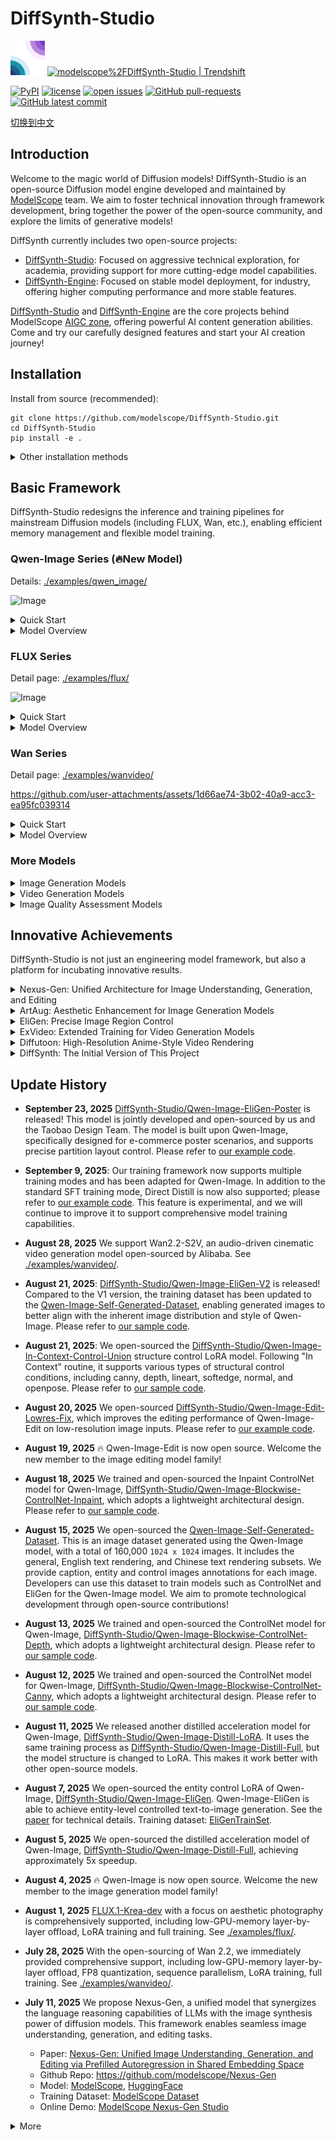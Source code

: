 # DiffSynth-Studio

<a href="https://github.com/modelscope/DiffSynth-Studio"><img src=".github/workflows/logo.gif" title="Logo" style="max-width:100%;" width="55" /></a> <a href="https://trendshift.io/repositories/10946" target="_blank"><img src="https://trendshift.io/api/badge/repositories/10946" alt="modelscope%2FDiffSynth-Studio | Trendshift" style="width: 250px; height: 55px;" width="250" height="55"/></a></p>

[![PyPI](https://img.shields.io/pypi/v/DiffSynth)](https://pypi.org/project/DiffSynth/)
[![license](https://img.shields.io/github/license/modelscope/DiffSynth-Studio.svg)](https://github.com/modelscope/DiffSynth-Studio/blob/master/LICENSE)
[![open issues](https://isitmaintained.com/badge/open/modelscope/DiffSynth-Studio.svg)](https://github.com/modelscope/DiffSynth-Studio/issues)
[![GitHub pull-requests](https://img.shields.io/github/issues-pr/modelscope/DiffSynth-Studio.svg)](https://GitHub.com/modelscope/DiffSynth-Studio/pull/)
[![GitHub latest commit](https://badgen.net/github/last-commit/modelscope/DiffSynth-Studio)](https://GitHub.com/modelscope/DiffSynth-Studio/commit/) 

[切换到中文](./README_zh.md)

## Introduction

Welcome to the magic world of Diffusion models! DiffSynth-Studio is an open-source Diffusion model engine developed and maintained by [ModelScope](https://www.modelscope.cn/) team. We aim to foster technical innovation through framework development, bring together the power of the open-source community, and explore the limits of generative models!

DiffSynth currently includes two open-source projects:
* [DiffSynth-Studio](https://github.com/modelscope/DiffSynth-Studio): Focused on aggressive technical exploration, for academia, providing support for more cutting-edge model capabilities.
* [DiffSynth-Engine](https://github.com/modelscope/DiffSynth-Engine): Focused on stable model deployment, for industry, offering higher computing performance and more stable features.

[DiffSynth-Studio](https://github.com/modelscope/DiffSynth-Studio) and [DiffSynth-Engine](https://github.com/modelscope/DiffSynth-Engine) are the core projects behind ModelScope [AIGC zone](https://modelscope.cn/aigc/home), offering powerful AI content generation abilities. Come and try our carefully designed features and start your AI creation journey!

## Installation

Install from source (recommended):

```
git clone https://github.com/modelscope/DiffSynth-Studio.git  
cd DiffSynth-Studio
pip install -e .
```

<details>
<summary>Other installation methods</summary>

Install from PyPI (version updates may be delayed; for latest features, install from source)

```
pip install diffsynth
```

If you meet problems during installation, they might be caused by upstream dependencies. Please check the docs of these packages:

* [torch](https://pytorch.org/get-started/locally/)
* [sentencepiece](https://github.com/google/sentencepiece)
* [cmake](https://cmake.org)
* [cupy](https://docs.cupy.dev/en/stable/install.html)

</details>

## Basic Framework

DiffSynth-Studio redesigns the inference and training pipelines for mainstream Diffusion models (including FLUX, Wan, etc.), enabling efficient memory management and flexible model training.

### Qwen-Image Series (🔥New Model)

Details: [./examples/qwen_image/](./examples/qwen_image/)

![Image](https://github.com/user-attachments/assets/738078d8-8749-4a53-a046-571861541924)

<details>

<summary>Quick Start</summary>

```python
from diffsynth.pipelines.qwen_image import QwenImagePipeline, ModelConfig
from PIL import Image
import torch

pipe = QwenImagePipeline.from_pretrained(
    torch_dtype=torch.bfloat16,
    device="cuda",
    model_configs=[
        ModelConfig(model_id="Qwen/Qwen-Image", origin_file_pattern="transformer/diffusion_pytorch_model*.safetensors"),
        ModelConfig(model_id="Qwen/Qwen-Image", origin_file_pattern="text_encoder/model*.safetensors"),
        ModelConfig(model_id="Qwen/Qwen-Image", origin_file_pattern="vae/diffusion_pytorch_model.safetensors"),
    ],
    tokenizer_config=ModelConfig(model_id="Qwen/Qwen-Image", origin_file_pattern="tokenizer/"),
)
prompt = "A detailed portrait of a girl underwater, wearing a blue flowing dress, hair gently floating, clear light and shadow, surrounded by bubbles, calm expression, fine details, dreamy and beautiful."
image = pipe(
    prompt, seed=0, num_inference_steps=40,
    # edit_image=Image.open("xxx.jpg").resize((1328, 1328)) # For Qwen-Image-Edit
)
image.save("image.jpg")
```

</details>

<details>

<summary>Model Overview</summary>

|Model ID|Inference|Low VRAM Inference|Full Training|Validation after Full Training|LoRA Training|Validation after LoRA Training|
|-|-|-|-|-|-|-|
|[Qwen/Qwen-Image](https://www.modelscope.cn/models/Qwen/Qwen-Image)|[code](./examples/qwen_image/model_inference/Qwen-Image.py)|[code](./examples/qwen_image/model_inference_low_vram/Qwen-Image.py)|[code](./examples/qwen_image/model_training/full/Qwen-Image.sh)|[code](./examples/qwen_image/model_training/validate_full/Qwen-Image.py)|[code](./examples/qwen_image/model_training/lora/Qwen-Image.sh)|[code](./examples/qwen_image/model_training/validate_lora/Qwen-Image.py)|
|[Qwen/Qwen-Image-Edit](https://www.modelscope.cn/models/Qwen/Qwen-Image-Edit)|[code](./examples/qwen_image/model_inference/Qwen-Image-Edit.py)|[code](./examples/qwen_image/model_inference_low_vram/Qwen-Image-Edit.py)|[code](./examples/qwen_image/model_training/full/Qwen-Image-Edit.sh)|[code](./examples/qwen_image/model_training/validate_full/Qwen-Image-Edit.py)|[code](./examples/qwen_image/model_training/lora/Qwen-Image-Edit.sh)|[code](./examples/qwen_image/model_training/validate_lora/Qwen-Image-Edit.py)|
|[Qwen/Qwen-Image-Edit-2509](https://www.modelscope.cn/models/Qwen/Qwen-Image-Edit-2509)|[code](./examples/qwen_image/model_inference/Qwen-Image-Edit-2509.py)|[code](./examples/qwen_image/model_inference_low_vram/Qwen-Image-Edit-2509.py)|[code](./examples/qwen_image/model_training/full/Qwen-Image-Edit-2509.sh)|[code](./examples/qwen_image/model_training/validate_full/Qwen-Image-Edit-2509.py)|[code](./examples/qwen_image/model_training/lora/Qwen-Image-Edit-2509.sh)|[code](./examples/qwen_image/model_training/validate_lora/Qwen-Image-Edit-2509.py)|
|[DiffSynth-Studio/Qwen-Image-EliGen-V2](https://www.modelscope.cn/models/DiffSynth-Studio/Qwen-Image-EliGen-V2)|[code](./examples/qwen_image/model_inference/Qwen-Image-EliGen-V2.py)|[code](./examples/qwen_image/model_inference_low_vram/Qwen-Image-EliGen-V2.py)|-|-|[code](./examples/qwen_image/model_training/lora/Qwen-Image-EliGen.sh)|[code](./examples/qwen_image/model_training/validate_lora/Qwen-Image-EliGen.py)|
|[DiffSynth-Studio/Qwen-Image-EliGen-Poster](https://www.modelscope.cn/models/DiffSynth-Studio/Qwen-Image-EliGen-Poster)|[code](./examples/qwen_image/model_inference/Qwen-Image-EliGen-Poster.py)|[code](./examples/qwen_image/model_inference_low_vram/Qwen-Image-EliGen-Poster.py)|-|-|[code](./examples/qwen_image/model_training/lora/Qwen-Image-EliGen-Poster.sh)|[code](./examples/qwen_image/model_training/validate_lora/Qwen-Image-EliGen-Poster.py)|
|[DiffSynth-Studio/Qwen-Image-Distill-Full](https://www.modelscope.cn/models/DiffSynth-Studio/Qwen-Image-Distill-Full)|[code](./examples/qwen_image/model_inference/Qwen-Image-Distill-Full.py)|[code](./examples/qwen_image/model_inference_low_vram/Qwen-Image-Distill-Full.py)|[code](./examples/qwen_image/model_training/full/Qwen-Image-Distill-Full.sh)|[code](./examples/qwen_image/model_training/validate_full/Qwen-Image-Distill-Full.py)|[code](./examples/qwen_image/model_training/lora/Qwen-Image-Distill-Full.sh)|[code](./examples/qwen_image/model_training/validate_lora/Qwen-Image-Distill-Full.py)|
|[DiffSynth-Studio/Qwen-Image-Distill-LoRA](https://www.modelscope.cn/models/DiffSynth-Studio/Qwen-Image-Distill-LoRA)|[code](./examples/qwen_image/model_inference/Qwen-Image-Distill-LoRA.py)|[code](./examples/qwen_image/model_inference_low_vram/Qwen-Image-Distill-LoRA.py)|-|-|[code](./examples/qwen_image/model_training/lora/Qwen-Image-Distill-LoRA.sh)|[code](./examples/qwen_image/model_training/validate_lora/Qwen-Image-Distill-LoRA.py)|
|[DiffSynth-Studio/Qwen-Image-EliGen](https://www.modelscope.cn/models/DiffSynth-Studio/Qwen-Image-EliGen)|[code](./examples/qwen_image/model_inference/Qwen-Image-EliGen.py)|[code](./examples/qwen_image/model_inference_low_vram/Qwen-Image-EliGen.py)|-|-|[code](./examples/qwen_image/model_training/lora/Qwen-Image-EliGen.sh)|[code](./examples/qwen_image/model_training/validate_lora/Qwen-Image-EliGen.py)|
|[DiffSynth-Studio/Qwen-Image-Blockwise-ControlNet-Canny](https://modelscope.cn/models/DiffSynth-Studio/Qwen-Image-Blockwise-ControlNet-Canny)|[code](./examples/qwen_image/model_inference/Qwen-Image-Blockwise-ControlNet-Canny.py)|[code](./examples/qwen_image/model_inference_low_vram/Qwen-Image-Blockwise-ControlNet-Canny.py)|[code](./examples/qwen_image/model_training/full/Qwen-Image-Blockwise-ControlNet-Canny.sh)|[code](./examples/qwen_image/model_training/validate_full/Qwen-Image-Blockwise-ControlNet-Canny.py)|[code](./examples/qwen_image/model_training/lora/Qwen-Image-Blockwise-ControlNet-Canny.sh)|[code](./examples/qwen_image/model_training/validate_lora/Qwen-Image-Blockwise-ControlNet-Canny.py)|
|[DiffSynth-Studio/Qwen-Image-Blockwise-ControlNet-Depth](https://modelscope.cn/models/DiffSynth-Studio/Qwen-Image-Blockwise-ControlNet-Depth)|[code](./examples/qwen_image/model_inference/Qwen-Image-Blockwise-ControlNet-Depth.py)|[code](./examples/qwen_image/model_inference_low_vram/Qwen-Image-Blockwise-ControlNet-Depth.py)|[code](./examples/qwen_image/model_training/full/Qwen-Image-Blockwise-ControlNet-Depth.sh)|[code](./examples/qwen_image/model_training/validate_full/Qwen-Image-Blockwise-ControlNet-Depth.py)|[code](./examples/qwen_image/model_training/lora/Qwen-Image-Blockwise-ControlNet-Depth.sh)|[code](./examples/qwen_image/model_training/validate_lora/Qwen-Image-Blockwise-ControlNet-Depth.py)|
|[DiffSynth-Studio/Qwen-Image-Blockwise-ControlNet-Inpaint](https://modelscope.cn/models/DiffSynth-Studio/Qwen-Image-Blockwise-ControlNet-Inpaint)|[code](./examples/qwen_image/model_inference/Qwen-Image-Blockwise-ControlNet-Inpaint.py)|[code](./examples/qwen_image/model_inference_low_vram/Qwen-Image-Blockwise-ControlNet-Inpaint.py)|[code](./examples/qwen_image/model_training/full/Qwen-Image-Blockwise-ControlNet-Inpaint.sh)|[code](./examples/qwen_image/model_training/validate_full/Qwen-Image-Blockwise-ControlNet-Inpaint.py)|[code](./examples/qwen_image/model_training/lora/Qwen-Image-Blockwise-ControlNet-Inpaint.sh)|[code](./examples/qwen_image/model_training/validate_lora/Qwen-Image-Blockwise-ControlNet-Inpaint.py)|
|[DiffSynth-Studio/Qwen-Image-In-Context-Control-Union](https://www.modelscope.cn/models/DiffSynth-Studio/Qwen-Image-In-Context-Control-Union)|[code](./examples/qwen_image/model_inference/Qwen-Image-In-Context-Control-Union.py)|[code](./examples/qwen_image/model_inference_low_vram/Qwen-Image-In-Context-Control-Union.py)|-|-|[code](./examples/qwen_image/model_training/lora/Qwen-Image-In-Context-Control-Union.sh)|[code](./examples/qwen_image/model_training/validate_lora/Qwen-Image-In-Context-Control-Union.py)|
|[DiffSynth-Studio/Qwen-Image-Edit-Lowres-Fix](https://www.modelscope.cn/models/DiffSynth-Studio/Qwen-Image-Edit-Lowres-Fix)|[code](./examples/qwen_image/model_inference/Qwen-Image-Edit-Lowres-Fix.py)|[code](./examples/qwen_image/model_inference_low_vram/Qwen-Image-Edit-Lowres-Fix.py)|-|-|-|-|

</details>

### FLUX Series

Detail page: [./examples/flux/](./examples/flux/)

![Image](https://github.com/user-attachments/assets/c01258e2-f251-441a-aa1e-ebb22f02594d)

<details>

<summary>Quick Start</summary>

```python
import torch
from diffsynth.pipelines.flux_image_new import FluxImagePipeline, ModelConfig

pipe = FluxImagePipeline.from_pretrained(
    torch_dtype=torch.bfloat16,
    device="cuda",
    model_configs=[
        ModelConfig(model_id="black-forest-labs/FLUX.1-dev", origin_file_pattern="flux1-dev.safetensors"),
        ModelConfig(model_id="black-forest-labs/FLUX.1-dev", origin_file_pattern="text_encoder/model.safetensors"),
        ModelConfig(model_id="black-forest-labs/FLUX.1-dev", origin_file_pattern="text_encoder_2/"),
        ModelConfig(model_id="black-forest-labs/FLUX.1-dev", origin_file_pattern="ae.safetensors"),
    ],
)

image = pipe(prompt="a cat", seed=0)
image.save("image.jpg")
```

</details>

<details>

<summary>Model Overview</summary>

| Model ID | Extra Parameters | Inference | Low VRAM Inference | Full Training | Validate After Full Training | LoRA Training | Validate After LoRA Training |
|-|-|-|-|-|-|-|-|
|[FLUX.1-dev](https://www.modelscope.cn/models/black-forest-labs/FLUX.1-dev)||[code](./examples/flux/model_inference/FLUX.1-dev.py)|[code](./examples/flux/model_inference_low_vram/FLUX.1-dev.py)|[code](./examples/flux/model_training/full/FLUX.1-dev.sh)|[code](./examples/flux/model_training/validate_full/FLUX.1-dev.py)|[code](./examples/flux/model_training/lora/FLUX.1-dev.sh)|[code](./examples/flux/model_training/validate_lora/FLUX.1-dev.py)|
|[FLUX.1-Krea-dev](https://www.modelscope.cn/models/black-forest-labs/FLUX.1-Krea-dev)||[code](./examples/flux/model_inference/FLUX.1-Krea-dev.py)|[code](./examples/flux/model_inference_low_vram/FLUX.1-Krea-dev.py)|[code](./examples/flux/model_training/full/FLUX.1-Krea-dev.sh)|[code](./examples/flux/model_training/validate_full/FLUX.1-Krea-dev.py)|[code](./examples/flux/model_training/lora/FLUX.1-Krea-dev.sh)|[code](./examples/flux/model_training/validate_lora/FLUX.1-Krea-dev.py)|
|[FLUX.1-Kontext-dev](https://www.modelscope.cn/models/black-forest-labs/FLUX.1-Kontext-dev)|`kontext_images`|[code](./examples/flux/model_inference/FLUX.1-Kontext-dev.py)|[code](./examples/flux/model_inference_low_vram/FLUX.1-Kontext-dev.py)|[code](./examples/flux/model_training/full/FLUX.1-Kontext-dev.sh)|[code](./examples/flux/model_training/validate_full/FLUX.1-Kontext-dev.py)|[code](./examples/flux/model_training/lora/FLUX.1-Kontext-dev.sh)|[code](./examples/flux/model_training/validate_lora/FLUX.1-Kontext-dev.py)|
|[FLUX.1-dev-Controlnet-Inpainting-Beta](https://www.modelscope.cn/models/alimama-creative/FLUX.1-dev-Controlnet-Inpainting-Beta)|`controlnet_inputs`|[code](./examples/flux/model_inference/FLUX.1-dev-Controlnet-Inpainting-Beta.py)|[code](./examples/flux/model_inference_low_vram/FLUX.1-dev-Controlnet-Inpainting-Beta.py)|[code](./examples/flux/model_training/full/FLUX.1-dev-Controlnet-Inpainting-Beta.sh)|[code](./examples/flux/model_training/validate_full/FLUX.1-dev-Controlnet-Inpainting-Beta.py)|[code](./examples/flux/model_training/lora/FLUX.1-dev-Controlnet-Inpainting-Beta.sh)|[code](./examples/flux/model_training/validate_lora/FLUX.1-dev-Controlnet-Inpainting-Beta.py)|
|[FLUX.1-dev-Controlnet-Union-alpha](https://www.modelscope.cn/models/InstantX/FLUX.1-dev-Controlnet-Union-alpha)|`controlnet_inputs`|[code](./examples/flux/model_inference/FLUX.1-dev-Controlnet-Union-alpha.py)|[code](./examples/flux/model_inference_low_vram/FLUX.1-dev-Controlnet-Union-alpha.py)|[code](./examples/flux/model_training/full/FLUX.1-dev-Controlnet-Union-alpha.sh)|[code](./examples/flux/model_training/validate_full/FLUX.1-dev-Controlnet-Union-alpha.py)|[code](./examples/flux/model_training/lora/FLUX.1-dev-Controlnet-Union-alpha.sh)|[code](./examples/flux/model_training/validate_lora/FLUX.1-dev-Controlnet-Union-alpha.py)|
|[FLUX.1-dev-Controlnet-Upscaler](https://www.modelscope.cn/models/jasperai/Flux.1-dev-Controlnet-Upscaler)|`controlnet_inputs`|[code](./examples/flux/model_inference/FLUX.1-dev-Controlnet-Upscaler.py)|[code](./examples/flux/model_inference_low_vram/FLUX.1-dev-Controlnet-Upscaler.py)|[code](./examples/flux/model_training/full/FLUX.1-dev-Controlnet-Upscaler.sh)|[code](./examples/flux/model_training/validate_full/FLUX.1-dev-Controlnet-Upscaler.py)|[code](./examples/flux/model_training/lora/FLUX.1-dev-Controlnet-Upscaler.sh)|[code](./examples/flux/model_training/validate_lora/FLUX.1-dev-Controlnet-Upscaler.py)|
|[FLUX.1-dev-IP-Adapter](https://www.modelscope.cn/models/InstantX/FLUX.1-dev-IP-Adapter)|`ipadapter_images`, `ipadapter_scale`|[code](./examples/flux/model_inference/FLUX.1-dev-IP-Adapter.py)|[code](./examples/flux/model_inference_low_vram/FLUX.1-dev-IP-Adapter.py)|[code](./examples/flux/model_training/full/FLUX.1-dev-IP-Adapter.sh)|[code](./examples/flux/model_training/validate_full/FLUX.1-dev-IP-Adapter.py)|[code](./examples/flux/model_training/lora/FLUX.1-dev-IP-Adapter.sh)|[code](./examples/flux/model_training/validate_lora/FLUX.1-dev-IP-Adapter.py)|
|[FLUX.1-dev-InfiniteYou](https://www.modelscope.cn/models/ByteDance/InfiniteYou)|`infinityou_id_image`, `infinityou_guidance`, `controlnet_inputs`|[code](./examples/flux/model_inference/FLUX.1-dev-InfiniteYou.py)|[code](./examples/flux/model_inference_low_vram/FLUX.1-dev-InfiniteYou.py)|[code](./examples/flux/model_training/full/FLUX.1-dev-InfiniteYou.sh)|[code](./examples/flux/model_training/validate_full/FLUX.1-dev-InfiniteYou.py)|[code](./examples/flux/model_training/lora/FLUX.1-dev-InfiniteYou.sh)|[code](./examples/flux/model_training/validate_lora/FLUX.1-dev-InfiniteYou.py)|
|[FLUX.1-dev-EliGen](https://www.modelscope.cn/models/DiffSynth-Studio/Eligen)|`eligen_entity_prompts`, `eligen_entity_masks`, `eligen_enable_on_negative`, `eligen_enable_inpaint`|[code](./examples/flux/model_inference/FLUX.1-dev-EliGen.py)|[code](./examples/flux/model_inference_low_vram/FLUX.1-dev-EliGen.py)|-|-|[code](./examples/flux/model_training/lora/FLUX.1-dev-EliGen.sh)|[code](./examples/flux/model_training/validate_lora/FLUX.1-dev-EliGen.py)|
|[FLUX.1-dev-LoRA-Encoder](https://www.modelscope.cn/models/DiffSynth-Studio/LoRA-Encoder-FLUX.1-Dev)|`lora_encoder_inputs`, `lora_encoder_scale`|[code](./examples/flux/model_inference/FLUX.1-dev-LoRA-Encoder.py)|[code](./examples/flux/model_inference_low_vram/FLUX.1-dev-LoRA-Encoder.py)|[code](./examples/flux/model_training/full/FLUX.1-dev-LoRA-Encoder.sh)|[code](./examples/flux/model_training/validate_full/FLUX.1-dev-LoRA-Encoder.py)|-|-|
|[FLUX.1-dev-LoRA-Fusion-Preview](https://modelscope.cn/models/DiffSynth-Studio/LoRAFusion-preview-FLUX.1-dev)||[code](./examples/flux/model_inference/FLUX.1-dev-LoRA-Fusion.py)|-|-|-|-|-|
|[Step1X-Edit](https://www.modelscope.cn/models/stepfun-ai/Step1X-Edit)|`step1x_reference_image`|[code](./examples/flux/model_inference/Step1X-Edit.py)|[code](./examples/flux/model_inference_low_vram/Step1X-Edit.py)|[code](./examples/flux/model_training/full/Step1X-Edit.sh)|[code](./examples/flux/model_training/validate_full/Step1X-Edit.py)|[code](./examples/flux/model_training/lora/Step1X-Edit.sh)|[code](./examples/flux/model_training/validate_lora/Step1X-Edit.py)|
|[FLEX.2-preview](https://www.modelscope.cn/models/ostris/Flex.2-preview)|`flex_inpaint_image`, `flex_inpaint_mask`, `flex_control_image`, `flex_control_strength`, `flex_control_stop`|[code](./examples/flux/model_inference/FLEX.2-preview.py)|[code](./examples/flux/model_inference_low_vram/FLEX.2-preview.py)|[code](./examples/flux/model_training/full/FLEX.2-preview.sh)|[code](./examples/flux/model_training/validate_full/FLEX.2-preview.py)|[code](./examples/flux/model_training/lora/FLEX.2-preview.sh)|[code](./examples/flux/model_training/validate_lora/FLEX.2-preview.py)|
|[Nexus-Gen](https://www.modelscope.cn/models/DiffSynth-Studio/Nexus-GenV2)|`nexus_gen_reference_image`|[code](./examples/flux/model_inference/Nexus-Gen-Editing.py)|[code](./examples/flux/model_inference_low_vram/Nexus-Gen-Editing.py)|[code](./examples/flux/model_training/full/Nexus-Gen.sh)|[code](./examples/flux/model_training/validate_full/Nexus-Gen.py)|[code](./examples/flux/model_training/lora/Nexus-Gen.sh)|[code](./examples/flux/model_training/validate_lora/Nexus-Gen.py)|

</details>



### Wan Series

Detail page: [./examples/wanvideo/](./examples/wanvideo/)

https://github.com/user-attachments/assets/1d66ae74-3b02-40a9-acc3-ea95fc039314

<details>

<summary>Quick Start</summary>

```python
import torch
from diffsynth import save_video
from diffsynth.pipelines.wan_video_new import WanVideoPipeline, ModelConfig

pipe = WanVideoPipeline.from_pretrained(
    torch_dtype=torch.bfloat16,
    device="cuda",
    model_configs=[
        ModelConfig(model_id="Wan-AI/Wan2.1-T2V-1.3B", origin_file_pattern="diffusion_pytorch_model*.safetensors", offload_device="cpu"),
        ModelConfig(model_id="Wan-AI/Wan2.1-T2V-1.3B", origin_file_pattern="models_t5_umt5-xxl-enc-bf16.pth", offload_device="cpu"),
        ModelConfig(model_id="Wan-AI/Wan2.1-T2V-1.3B", origin_file_pattern="Wan2.1_VAE.pth", offload_device="cpu"),
    ],
)
pipe.enable_vram_management()

video = pipe(
    prompt="A documentary photography style scene: a lively puppy rapidly running on green grass. The puppy has brown-yellow fur, upright ears, and looks focused and joyful. Sunlight shines on its body, making the fur appear soft and shiny. The background is an open field with occasional wildflowers, and faint blue sky and clouds in the distance. Strong sense of perspective captures the motion of the puppy and the vitality of the surrounding grass. Mid-shot side-moving view.",
    negative_prompt="Bright colors, overexposed, static, blurry details, subtitles, style, artwork, image, still, overall gray, worst quality, low quality, JPEG compression artifacts, ugly, deformed, extra fingers, poorly drawn hands, poorly drawn face, malformed limbs, fused fingers, still frame, messy background, three legs, crowded background people, walking backwards",
    seed=0, tiled=True,
)
save_video(video, "video1.mp4", fps=15, quality=5)
```

</details>

<details>

<summary>Model Overview</summary>

| Model ID | Extra Parameters | Inference | Full Training | Validate After Full Training | LoRA Training | Validate After LoRA Training |
|-|-|-|-|-|-|-|
|[Wan-AI/Wan2.2-Animate-14B](https://www.modelscope.cn/models/Wan-AI/Wan2.2-Animate-14B)|`input_image`, `animate_pose_video`, `animate_face_video`, `animate_inpaint_video`, `animate_mask_video`|[code](./examples/wanvideo/model_inference/Wan2.2-Animate-14B.py)|[code](./examples/wanvideo/model_training/full/Wan2.2-Animate-14B.sh)|[code](./examples/wanvideo/model_training/validate_full/Wan2.2-Animate-14B.py)|[code](./examples/wanvideo/model_training/lora/Wan2.2-Animate-14B.sh)|[code](./examples/wanvideo/model_training/validate_lora/Wan2.2-Animate-14B.py)|
|[Wan-AI/Wan2.2-S2V-14B](https://www.modelscope.cn/models/Wan-AI/Wan2.2-S2V-14B)|`input_image`, `input_audio`, `audio_sample_rate`, `s2v_pose_video`|[code](./examples/wanvideo/model_inference/Wan2.2-S2V-14B_multi_clips.py)|-|-|-|-|
|[Wan-AI/Wan2.2-I2V-A14B](https://modelscope.cn/models/Wan-AI/Wan2.2-I2V-A14B)|`input_image`|[code](./examples/wanvideo/model_inference/Wan2.2-I2V-A14B.py)|[code](./examples/wanvideo/model_training/full/Wan2.2-I2V-A14B.sh)|[code](./examples/wanvideo/model_training/validate_full/Wan2.2-I2V-A14B.py)|[code](./examples/wanvideo/model_training/lora/Wan2.2-I2V-A14B.sh)|[code](./examples/wanvideo/model_training/validate_lora/Wan2.2-I2V-A14B.py)|
|[Wan-AI/Wan2.2-T2V-A14B](https://modelscope.cn/models/Wan-AI/Wan2.2-T2V-A14B)||[code](./examples/wanvideo/model_inference/Wan2.2-T2V-A14B.py)|[code](./examples/wanvideo/model_training/full/Wan2.2-T2V-A14B.sh)|[code](./examples/wanvideo/model_training/validate_full/Wan2.2-T2V-A14B.py)|[code](./examples/wanvideo/model_training/lora/Wan2.2-T2V-A14B.sh)|[code](./examples/wanvideo/model_training/validate_lora/Wan2.2-T2V-A14B.py)|
|[Wan-AI/Wan2.2-TI2V-5B](https://modelscope.cn/models/Wan-AI/Wan2.2-TI2V-5B)|`input_image`|[code](./examples/wanvideo/model_inference/Wan2.2-TI2V-5B.py)|[code](./examples/wanvideo/model_training/full/Wan2.2-TI2V-5B.sh)|[code](./examples/wanvideo/model_training/validate_full/Wan2.2-TI2V-5B.py)|[code](./examples/wanvideo/model_training/lora/Wan2.2-TI2V-5B.sh)|[code](./examples/wanvideo/model_training/validate_lora/Wan2.2-TI2V-5B.py)|
|[PAI/Wan2.2-Fun-A14B-InP](https://modelscope.cn/models/PAI/Wan2.2-Fun-A14B-InP)|`input_image`, `end_image`|[code](./examples/wanvideo/model_inference/Wan2.2-Fun-A14B-InP.py)|[code](./examples/wanvideo/model_training/full/Wan2.2-Fun-A14B-InP.sh)|[code](./examples/wanvideo/model_training/validate_full/Wan2.2-Fun-A14B-InP.py)|[code](./examples/wanvideo/model_training/lora/Wan2.2-Fun-A14B-InP.sh)|[code](./examples/wanvideo/model_training/validate_lora/Wan2.2-Fun-A14B-InP.py)|
|[PAI/Wan2.2-Fun-A14B-Control](https://modelscope.cn/models/PAI/Wan2.2-Fun-A14B-Control)|`control_video`, `reference_image`|[code](./examples/wanvideo/model_inference/Wan2.2-Fun-A14B-Control.py)|[code](./examples/wanvideo/model_training/full/Wan2.2-Fun-A14B-Control.sh)|[code](./examples/wanvideo/model_training/validate_full/Wan2.2-Fun-A14B-Control.py)|[code](./examples/wanvideo/model_training/lora/Wan2.2-Fun-A14B-Control.sh)|[code](./examples/wanvideo/model_training/validate_lora/Wan2.2-Fun-A14B-Control.py)|
|[PAI/Wan2.2-Fun-A14B-Control-Camera](https://modelscope.cn/models/PAI/Wan2.2-Fun-A14B-Control-Camera)|`control_camera_video`, `input_image`|[code](./examples/wanvideo/model_inference/Wan2.2-Fun-A14B-Control-Camera.py)|[code](./examples/wanvideo/model_training/full/Wan2.2-Fun-A14B-Control-Camera.sh)|[code](./examples/wanvideo/model_training/validate_full/Wan2.2-Fun-A14B-Control-Camera.py)|[code](./examples/wanvideo/model_training/lora/Wan2.2-Fun-A14B-Control-Camera.sh)|[code](./examples/wanvideo/model_training/validate_lora/Wan2.2-Fun-A14B-Control-Camera.py)|
|[Wan-AI/Wan2.1-T2V-1.3B](https://modelscope.cn/models/Wan-AI/Wan2.1-T2V-1.3B)||[code](./examples/wanvideo/model_inference/Wan2.1-T2V-1.3B.py)|[code](./examples/wanvideo/model_training/full/Wan2.1-T2V-1.3B.sh)|[code](./examples/wanvideo/model_training/validate_full/Wan2.1-T2V-1.3B.py)|[code](./examples/wanvideo/model_training/lora/Wan2.1-T2V-1.3B.sh)|[code](./examples/wanvideo/model_training/validate_lora/Wan2.1-T2V-1.3B.py)|
|[Wan-AI/Wan2.1-T2V-14B](https://modelscope.cn/models/Wan-AI/Wan2.1-T2V-14B)||[code](./examples/wanvideo/model_inference/Wan2.1-T2V-14B.py)|[code](./examples/wanvideo/model_training/full/Wan2.1-T2V-14B.sh)|[code](./examples/wanvideo/model_training/validate_full/Wan2.1-T2V-14B.py)|[code](./examples/wanvideo/model_training/lora/Wan2.1-T2V-14B.sh)|[code](./examples/wanvideo/model_training/validate_lora/Wan2.1-T2V-14B.py)|
|[Wan-AI/Wan2.1-I2V-14B-480P](https://modelscope.cn/models/Wan-AI/Wan2.1-I2V-14B-480P)|`input_image`|[code](./examples/wanvideo/model_inference/Wan2.1-I2V-14B-480P.py)|[code](./examples/wanvideo/model_training/full/Wan2.1-I2V-14B-480P.sh)|[code](./examples/wanvideo/model_training/validate_full/Wan2.1-I2V-14B-480P.py)|[code](./examples/wanvideo/model_training/lora/Wan2.1-I2V-14B-480P.sh)|[code](./examples/wanvideo/model_training/validate_lora/Wan2.1-I2V-14B-480P.py)|
|[Wan-AI/Wan2.1-I2V-14B-720P](https://modelscope.cn/models/Wan-AI/Wan2.1-I2V-14B-720P)|`input_image`|[code](./examples/wanvideo/model_inference/Wan2.1-I2V-14B-720P.py)|[code](./examples/wanvideo/model_training/full/Wan2.1-I2V-14B-720P.sh)|[code](./examples/wanvideo/model_training/validate_full/Wan2.1-I2V-14B-720P.py)|[code](./examples/wanvideo/model_training/lora/Wan2.1-I2V-14B-720P.sh)|[code](./examples/wanvideo/model_training/validate_lora/Wan2.1-I2V-14B-720P.py)|
|[Wan-AI/Wan2.1-FLF2V-14B-720P](https://modelscope.cn/models/Wan-AI/Wan2.1-FLF2V-14B-720P)|`input_image`, `end_image`|[code](./examples/wanvideo/model_inference/Wan2.1-FLF2V-14B-720P.py)|[code](./examples/wanvideo/model_training/full/Wan2.1-FLF2V-14B-720P.sh)|[code](./examples/wanvideo/model_training/validate_full/Wan2.1-FLF2V-14B-720P.py)|[code](./examples/wanvideo/model_training/lora/Wan2.1-FLF2V-14B-720P.sh)|[code](./examples/wanvideo/model_training/validate_lora/Wan2.1-FLF2V-14B-720P.py)|
|[PAI/Wan2.1-Fun-1.3B-InP](https://modelscope.cn/models/PAI/Wan2.1-Fun-1.3B-InP)|`input_image`, `end_image`|[code](./examples/wanvideo/model_inference/Wan2.1-Fun-1.3B-InP.py)|[code](./examples/wanvideo/model_training/full/Wan2.1-Fun-1.3B-InP.sh)|[code](./examples/wanvideo/model_training/validate_full/Wan2.1-Fun-1.3B-InP.py)|[code](./examples/wanvideo/model_training/lora/Wan2.1-Fun-1.3B-InP.sh)|[code](./examples/wanvideo/model_training/validate_lora/Wan2.1-Fun-1.3B-InP.py)|
|[PAI/Wan2.1-Fun-1.3B-Control](https://modelscope.cn/models/PAI/Wan2.1-Fun-1.3B-Control)|`control_video`|[code](./examples/wanvideo/model_inference/Wan2.1-Fun-1.3B-Control.py)|[code](./examples/wanvideo/model_training/full/Wan2.1-Fun-1.3B-Control.sh)|[code](./examples/wanvideo/model_training/validate_full/Wan2.1-Fun-1.3B-Control.py)|[code](./examples/wanvideo/model_training/lora/Wan2.1-Fun-1.3B-Control.sh)|[code](./examples/wanvideo/model_training/validate_lora/Wan2.1-Fun-1.3B-Control.py)|
|[PAI/Wan2.1-Fun-14B-InP](https://modelscope.cn/models/PAI/Wan2.1-Fun-14B-InP)|`input_image`, `end_image`|[code](./examples/wanvideo/model_inference/Wan2.1-Fun-14B-InP.py)|[code](./examples/wanvideo/model_training/full/Wan2.1-Fun-14B-InP.sh)|[code](./examples/wanvideo/model_training/validate_full/Wan2.1-Fun-14B-InP.py)|[code](./examples/wanvideo/model_training/lora/Wan2.1-Fun-14B-InP.sh)|[code](./examples/wanvideo/model_training/validate_lora/Wan2.1-Fun-14B-InP.py)|
|[PAI/Wan2.1-Fun-14B-Control](https://modelscope.cn/models/PAI/Wan2.1-Fun-14B-Control)|`control_video`|[code](./examples/wanvideo/model_inference/Wan2.1-Fun-14B-Control.py)|[code](./examples/wanvideo/model_training/full/Wan2.1-Fun-14B-Control.sh)|[code](./examples/wanvideo/model_training/validate_full/Wan2.1-Fun-14B-Control.py)|[code](./examples/wanvideo/model_training/lora/Wan2.1-Fun-14B-Control.sh)|[code](./examples/wanvideo/model_training/validate_lora/Wan2.1-Fun-14B-Control.py)|
|[PAI/Wan2.1-Fun-V1.1-1.3B-Control](https://modelscope.cn/models/PAI/Wan2.1-Fun-V1.1-1.3B-Control)|`control_video`, `reference_image`|[code](./examples/wanvideo/model_inference/Wan2.1-Fun-V1.1-1.3B-Control.py)|[code](./examples/wanvideo/model_training/full/Wan2.1-Fun-V1.1-1.3B-Control.sh)|[code](./examples/wanvideo/model_training/validate_full/Wan2.1-Fun-V1.1-1.3B-Control.py)|[code](./examples/wanvideo/model_training/lora/Wan2.1-Fun-V1.1-1.3B-Control.sh)|[code](./examples/wanvideo/model_training/validate_lora/Wan2.1-Fun-V1.1-1.3B-Control.py)|
|[PAI/Wan2.1-Fun-V1.1-14B-Control](https://modelscope.cn/models/PAI/Wan2.1-Fun-V1.1-14B-Control)|`control_video`, `reference_image`|[code](./examples/wanvideo/model_inference/Wan2.1-Fun-V1.1-14B-Control.py)|[code](./examples/wanvideo/model_training/full/Wan2.1-Fun-V1.1-14B-Control.sh)|[code](./examples/wanvideo/model_training/validate_full/Wan2.1-Fun-V1.1-14B-Control.py)|[code](./examples/wanvideo/model_training/lora/Wan2.1-Fun-V1.1-14B-Control.sh)|[code](./examples/wanvideo/examples/wanmodel_training/validate_lora/Wan2.1-Fun-V1.1-14B-Control.py)|
|[PAI/Wan2.1-Fun-V1.1-1.3B-InP](https://modelscope.cn/models/PAI/Wan2.1-Fun-V1.1-1.3B-InP)|`input_image`, `end_image`|[code](./examples/wanvideo/model_inference/Wan2.1-Fun-V1.1-1.3B-InP.py)|[code](./examples/wanvideo/model_training/full/Wan2.1-Fun-V1.1-1.3B-InP.sh)|[code](./examples/wanvideo/model_training/validate_full/Wan2.1-Fun-V1.1-1.3B-InP.py)|[code](./examples/wanvideo/model_training/lora/Wan2.1-Fun-V1.1-1.3B-InP.sh)|[code](./examples/wanvideo/model_training/validate_lora/Wan2.1-Fun-V1.1-1.3B-InP.py)|
|[PAI/Wan2.1-Fun-V1.1-14B-InP](https://modelscope.cn/models/PAI/Wan2.1-Fun-V1.1-14B-InP)|`input_image`, `end_image`|[code](./examples/wanvideo/model_inference/Wan2.1-Fun-V1.1-14B-InP.py)|[code](./examples/wanvideo/model_training/full/Wan2.1-Fun-V1.1-14B-InP.sh)|[code](./examples/wanvideo/model_training/validate_full/Wan2.1-Fun-V1.1-14B-InP.py)|[code](./examples/wanvideo/model_training/lora/Wan2.1-Fun-V1.1-14B-InP.sh)|[code](./examples/wanvideo/model_training/validate_lora/Wan2.1-Fun-V1.1-14B-InP.py)|
|[PAI/Wan2.1-Fun-V1.1-1.3B-Control-Camera](https://modelscope.cn/models/PAI/Wan2.1-Fun-V1.1-1.3B-Control-Camera)|`control_camera_video`, `input_image`|[code](./examples/wanvideo/model_inference/Wan2.1-Fun-V1.1-1.3B-Control-Camera.py)|[code](./examples/wanvideo/model_training/full/Wan2.1-Fun-V1.1-1.3B-Control-Camera.sh)|[code](./examples/wanvideo/model_training/validate_full/Wan2.1-Fun-V1.1-1.3B-Control-Camera.py)|[code](./examples/wanvideo/model_training/lora/Wan2.1-Fun-V1.1-1.3B-Control-Camera.sh)|[code](./examples/wanvideo/model_training/validate_lora/Wan2.1-Fun-V1.1-1.3B-Control-Camera.py)|
|[PAI/Wan2.1-Fun-V1.1-14B-Control-Camera](https://modelscope.cn/models/PAI/Wan2.1-Fun-V1.1-14B-Control-Camera)|`control_camera_video`, `input_image`|[code](./examples/wanvideo/model_inference/Wan2.1-Fun-V1.1-14B-Control-Camera.py)|[code](./examples/wanvideo/model_training/full/Wan2.1-Fun-V1.1-14B-Control-Camera.sh)|[code](./examples/wanvideo/model_training/validate_full/Wan2.1-Fun-V1.1-14B-Control-Camera.py)|[code](./examples/wanvideo/model_training/lora/Wan2.1-Fun-V1.1-14B-Control-Camera.sh)|[code](./examples/wanvideo/model_training/validate_lora/Wan2.1-Fun-V1.1-14B-Control-Camera.py)|
|[iic/VACE-Wan2.1-1.3B-Preview](https://modelscope.cn/models/iic/VACE-Wan2.1-1.3B-Preview)|`vace_control_video`, `vace_reference_image`|[code](./examples/wanvideo/model_inference/Wan2.1-VACE-1.3B-Preview.py)|[code](./examples/wanvideo/model_training/full/Wan2.1-VACE-1.3B-Preview.sh)|[code](./examples/wanvideo/model_training/validate_full/Wan2.1-VACE-1.3B-Preview.py)|[code](./examples/wanvideo/model_training/lora/Wan2.1-VACE-1.3B-Preview.sh)|[code](./examples/wanvideo/model_training/validate_lora/Wan2.1-VACE-1.3B-Preview.py)|
|[Wan-AI/Wan2.1-VACE-1.3B](https://modelscope.cn/models/Wan-AI/Wan2.1-VACE-1.3B)|`vace_control_video`, `vace_reference_image`|[code](./examples/wanvideo/model_inference/Wan2.1-VACE-1.3B.py)|[code](./examples/wanvideo/model_training/full/Wan2.1-VACE-1.3B.sh)|[code](./examples/wanvideo/model_training/validate_full/Wan2.1-VACE-1.3B.py)|[code](./examples/wanvideo/model_training/lora/Wan2.1-VACE-1.3B.sh)|[code](./examples/wanvideo/model_training/validate_lora/Wan2.1-VACE-1.3B.py)|
|[Wan-AI/Wan2.1-VACE-14B](https://modelscope.cn/models/Wan-AI/Wan2.1-VACE-14B)|`vace_control_video`, `vace_reference_image`|[code](./examples/wanvideo/model_inference/Wan2.1-VACE-14B.py)|[code](./examples/wanvideo/model_training/full/Wan2.1-VACE-14B.sh)|[code](./examples/wanvideo/model_training/validate_full/Wan2.1-VACE-14B.py)|[code](./examples/wanvideo/model_training/lora/Wan2.1-VACE-14B.sh)|[code](./examples/wanvideo/model_training/validate_lora/Wan2.1-VACE-14B.py)|
|[DiffSynth-Studio/Wan2.1-1.3b-speedcontrol-v1](https://modelscope.cn/models/DiffSynth-Studio/Wan2.1-1.3b-speedcontrol-v1)|`motion_bucket_id`|[code](./examples/wanvideo/model_inference/Wan2.1-1.3b-speedcontrol-v1.py)|[code](./examples/wanvideo/model_training/full/Wan2.1-1.3b-speedcontrol-v1.sh)|[code](./examples/wanvideo/model_training/validate_full/Wan2.1-1.3b-speedcontrol-v1.py)|[code](./examples/wanvideo/model_training/lora/Wan2.1-1.3b-speedcontrol-v1.sh)|[code](./examples/wanvideo/model_training/validate_lora/Wan2.1-1.3b-speedcontrol-v1.py)|

</details>

### More Models



<details>
<summary>Image Generation Models</summary>

Detail page: [./examples/image_synthesis/](./examples/image_synthesis/)

|FLUX|Stable Diffusion 3|
|-|-|
|![image_1024_cfg](https://github.com/user-attachments/assets/984561e9-553d-4952-9443-79ce144f379f)|![image_1024](https://github.com/modelscope/DiffSynth-Studio/assets/35051019/4df346db-6f91-420a-b4c1-26e205376098)|

|Kolors|Hunyuan-DiT|
|-|-|
|![image_1024](https://github.com/modelscope/DiffSynth-Studio/assets/35051019/53ef6f41-da11-4701-8665-9f64392607bf)|![image_1024](https://github.com/modelscope/DiffSynth-Studio/assets/35051019/60b022c8-df3f-4541-95ab-bf39f2fa8bb5)|

|Stable Diffusion|Stable Diffusion XL|
|-|-|
|![1024](https://github.com/Artiprocher/DiffSynth-Studio/assets/35051019/6fc84611-8da6-4a1f-8fee-9a34eba3b4a5)|![1024](https://github.com/Artiprocher/DiffSynth-Studio/assets/35051019/67687748-e738-438c-aee5-96096f09ac90)|

</details>



<details>
<summary>Video Generation Models</summary>

- HunyuanVideo: [./examples/HunyuanVideo/](./examples/HunyuanVideo/)

https://github.com/user-attachments/assets/48dd24bb-0cc6-40d2-88c3-10feed3267e9  

- StepVideo: [./examples/stepvideo/](./examples/stepvideo/)

https://github.com/user-attachments/assets/5954fdaa-a3cf-45a3-bd35-886e3cc4581b  

- CogVideoX: [./examples/CogVideoX/](./examples/CogVideoX/)

https://github.com/user-attachments/assets/26b044c1-4a60-44a4-842f-627ff289d006  

</details>



<details>
<summary>Image Quality Assessment Models</summary>

We have integrated a series of image quality assessment models. These models can be used for evaluating image generation models, alignment training, and similar tasks.

Detail page: [./examples/image_quality_metric/](./examples/image_quality_metric/)

* [ImageReward](https://github.com/THUDM/ImageReward)
* [Aesthetic](https://github.com/christophschuhmann/improved-aesthetic-predictor)
* [PickScore](https://github.com/yuvalkirstain/pickscore)
* [CLIP](https://github.com/openai/CLIP)
* [HPSv2](https://github.com/tgxs002/HPSv2)
* [HPSv2.1](https://github.com/tgxs002/HPSv2)
* [MPS](https://github.com/Kwai-Kolors/MPS)

</details>



## Innovative Achievements

DiffSynth-Studio is not just an engineering model framework, but also a platform for incubating innovative results.

<details>
<summary>Nexus-Gen: Unified Architecture for Image Understanding, Generation, and Editing</summary>

- Detail page: https://github.com/modelscope/Nexus-Gen  
- Paper: [Nexus-Gen: Unified Image Understanding, Generation, and Editing via Prefilled Autoregression in Shared Embedding Space](https://arxiv.org/pdf/2504.21356)
- Model: [ModelScope](https://www.modelscope.cn/models/DiffSynth-Studio/Nexus-GenV2), [HuggingFace](https://huggingface.co/modelscope/Nexus-GenV2)
- Dataset: [ModelScope Dataset](https://www.modelscope.cn/datasets/DiffSynth-Studio/Nexus-Gen-Training-Dataset)
- Online Demo: [ModelScope Nexus-Gen Studio](https://www.modelscope.cn/studios/DiffSynth-Studio/Nexus-Gen)

![](https://github.com/modelscope/Nexus-Gen/raw/main/assets/illustrations/gen_edit.jpg)

</details>

<details>
<summary>ArtAug: Aesthetic Enhancement for Image Generation Models</summary>

- Detail page: [./examples/ArtAug/](./examples/ArtAug/)
- Paper: [ArtAug: Enhancing Text-to-Image Generation through Synthesis-Understanding Interaction](https://arxiv.org/abs/2412.12888)
- Model: [ModelScope](https://www.modelscope.cn/models/DiffSynth-Studio/ArtAug-lora-FLUX.1dev-v1), [HuggingFace](https://huggingface.co/ECNU-CILab/ArtAug-lora-FLUX.1dev-v1)
- Online Demo: [ModelScope AIGC Tab](https://www.modelscope.cn/aigc/imageGeneration?tab=advanced&versionId=7228&modelType=LoRA&sdVersion=FLUX_1&modelUrl=modelscope%3A%2F%2FDiffSynth-Studio%2FArtAug-lora-FLUX.1dev-v1%3Frevision%3Dv1.0)

|FLUX.1-dev|FLUX.1-dev + ArtAug LoRA|
|-|-|
|![image_1_base](https://github.com/user-attachments/assets/e1d5c505-b423-45fe-be01-25c2758f5417)|![image_1_enhance](https://github.com/user-attachments/assets/335908e3-d0bd-41c2-9d99-d10528a2d719)|

</details>

<details>
<summary>EliGen: Precise Image Region Control</summary>

- Detail page: [./examples/EntityControl/](./examples/EntityControl/)
- Paper: [EliGen: Entity-Level Controlled Image Generation with Regional Attention](https://arxiv.org/abs/2501.01097)
- Model: [ModelScope](https://www.modelscope.cn/models/DiffSynth-Studio/Eligen), [HuggingFace](https://huggingface.co/modelscope/EliGen)
- Online Demo: [ModelScope EliGen Studio](https://www.modelscope.cn/studios/DiffSynth-Studio/EliGen)
- Dataset: [EliGen Train Set](https://www.modelscope.cn/datasets/DiffSynth-Studio/EliGenTrainSet)

|Entity Control Mask|Generated Image|
|-|-|
|![eligen_example_2_mask_0](https://github.com/user-attachments/assets/1c6d9445-5022-4d91-ad2e-dc05321883d1)|![eligen_example_2_0](https://github.com/user-attachments/assets/86739945-cb07-4a49-b3b3-3bb65c90d14f)|

</details>

<details>
<summary>ExVideo: Extended Training for Video Generation Models</summary>

- Project Page: [Project Page](https://ecnu-cilab.github.io/ExVideoProjectPage/)
- Paper: [ExVideo: Extending Video Diffusion Models via Parameter-Efficient Post-Tuning](https://arxiv.org/abs/2406.14130)
- Code Example: [./examples/ExVideo/](./examples/ExVideo/)
- Model: [ModelScope](https://modelscope.cn/models/ECNU-CILab/ExVideo-SVD-128f-v1), [HuggingFace](https://huggingface.co/ECNU-CILab/ExVideo-SVD-128f-v1)

https://github.com/modelscope/DiffSynth-Studio/assets/35051019/d97f6aa9-8064-4b5b-9d49-ed6001bb9acc

</details>

<details>
<summary>Diffutoon: High-Resolution Anime-Style Video Rendering</summary>

- Project Page: [Project Page](https://ecnu-cilab.github.io/DiffutoonProjectPage/)
- Paper: [Diffutoon: High-Resolution Editable Toon Shading via Diffusion Models](https://arxiv.org/abs/2401.16224)
- Code Example: [./examples/Diffutoon/](./examples/Diffutoon/)

https://github.com/Artiprocher/DiffSynth-Studio/assets/35051019/b54c05c5-d747-4709-be5e-b39af82404dd

</details>

<details>
<summary>DiffSynth: The Initial Version of This Project</summary>

- Project Page: [Project Page](https://ecnu-cilab.github.io/DiffSynth.github.io/)
- Paper: [DiffSynth: Latent In-Iteration Deflickering for Realistic Video Synthesis](https://arxiv.org/abs/2308.03463)
- Code Example: [./examples/diffsynth/](./examples/diffsynth/)

https://github.com/Artiprocher/DiffSynth-Studio/assets/35051019/59fb2f7b-8de0-4481-b79f-0c3a7361a1ea

</details>



## Update History

- **September 23, 2025** [DiffSynth-Studio/Qwen-Image-EliGen-Poster](https://www.modelscope.cn/models/DiffSynth-Studio/Qwen-Image-EliGen-Poster) is released! This model is jointly developed and open-sourced by us and the Taobao Design Team. The model is built upon Qwen-Image, specifically designed for e-commerce poster scenarios, and supports precise partition layout control. Please refer to [our example code](./examples/qwen_image/model_inference/Qwen-Image-EliGen-Poster.py).

- **September 9, 2025**: Our training framework now supports multiple training modes and has been adapted for Qwen-Image. In addition to the standard SFT training mode, Direct Distill is now also supported; please refer to [our example code](./examples/qwen_image/model_training/lora/Qwen-Image-Distill-LoRA.sh). This feature is experimental, and we will continue to improve it to support comprehensive model training capabilities.

- **August 28, 2025** We support Wan2.2-S2V, an audio-driven cinematic video generation model open-sourced by Alibaba. See [./examples/wanvideo/](./examples/wanvideo/).

- **August 21, 2025**: [DiffSynth-Studio/Qwen-Image-EliGen-V2](https://www.modelscope.cn/models/DiffSynth-Studio/Qwen-Image-EliGen-V2) is released! Compared to the V1 version, the training dataset has been updated to the [Qwen-Image-Self-Generated-Dataset](https://www.modelscope.cn/datasets/DiffSynth-Studio/Qwen-Image-Self-Generated-Dataset), enabling generated images to better align with the inherent image distribution and style of Qwen-Image. Please refer to [our sample code](./examples/qwen_image/model_inference_low_vram/Qwen-Image-EliGen-V2.py).

- **August 21, 2025**: We open-sourced the [DiffSynth-Studio/Qwen-Image-In-Context-Control-Union](https://www.modelscope.cn/models/DiffSynth-Studio/Qwen-Image-In-Context-Control-Union) structure control LoRA model. Following "In Context" routine, it supports various types of structural control conditions, including canny, depth, lineart, softedge, normal, and openpose. Please refer to [our sample code](./examples/qwen_image/model_inference/Qwen-Image-In-Context-Control-Union.py).

- **August 20, 2025** We open-sourced [DiffSynth-Studio/Qwen-Image-Edit-Lowres-Fix](https://www.modelscope.cn/models/DiffSynth-Studio/Qwen-Image-Edit-Lowres-Fix), which improves the editing performance of Qwen-Image-Edit on low-resolution image inputs. Please refer to [our example code](./examples/qwen_image/model_inference/Qwen-Image-Edit-Lowres-Fix.py).

- **August 19, 2025** 🔥 Qwen-Image-Edit is now open source. Welcome the new member to the image editing model family!

- **August 18, 2025** We trained and open-sourced the Inpaint ControlNet model for Qwen-Image, [DiffSynth-Studio/Qwen-Image-Blockwise-ControlNet-Inpaint](https://www.modelscope.cn/models/DiffSynth-Studio/Qwen-Image-Blockwise-ControlNet-Inpaint), which adopts a lightweight architectural design. Please refer to [our sample code](./examples/qwen_image/model_inference/Qwen-Image-Blockwise-ControlNet-Inpaint.py).

- **August 15, 2025** We open-sourced the [Qwen-Image-Self-Generated-Dataset](https://www.modelscope.cn/datasets/DiffSynth-Studio/Qwen-Image-Self-Generated-Dataset). This is an image dataset generated using the Qwen-Image model, with a total of 160,000 `1024 x 1024` images. It includes the general, English text rendering, and Chinese text rendering subsets. We provide caption, entity and control images annotations for each image. Developers can use this dataset to train models such as ControlNet and EliGen for the Qwen-Image model. We aim to promote technological development through open-source contributions!

- **August 13, 2025** We trained and open-sourced the ControlNet model for Qwen-Image, [DiffSynth-Studio/Qwen-Image-Blockwise-ControlNet-Depth](https://modelscope.cn/models/DiffSynth-Studio/Qwen-Image-Blockwise-ControlNet-Depth), which adopts a lightweight architectural design. Please refer to [our sample code](./examples/qwen_image/model_inference/Qwen-Image-Blockwise-ControlNet-Depth.py).

- **August 12, 2025** We trained and open-sourced the ControlNet model for Qwen-Image, [DiffSynth-Studio/Qwen-Image-Blockwise-ControlNet-Canny](https://modelscope.cn/models/DiffSynth-Studio/Qwen-Image-Blockwise-ControlNet-Canny), which adopts a lightweight architectural design. Please refer to [our sample code](./examples/qwen_image/model_inference/Qwen-Image-Blockwise-ControlNet-Canny.py).

- **August 11, 2025** We released another distilled acceleration model for Qwen-Image, [DiffSynth-Studio/Qwen-Image-Distill-LoRA](https://www.modelscope.cn/models/DiffSynth-Studio/Qwen-Image-Distill-LoRA). It uses the same training process as [DiffSynth-Studio/Qwen-Image-Distill-Full](https://www.modelscope.cn/models/DiffSynth-Studio/Qwen-Image-Distill-Full), but the model structure is changed to LoRA. This makes it work better with other open-source models.

- **August 7, 2025** We open-sourced the entity control LoRA of Qwen-Image, [DiffSynth-Studio/Qwen-Image-EliGen](https://www.modelscope.cn/models/DiffSynth-Studio/Qwen-Image-EliGen). Qwen-Image-EliGen is able to achieve entity-level controlled text-to-image generation. See the [paper](https://arxiv.org/abs/2501.01097) for technical details. Training dataset: [EliGenTrainSet](https://www.modelscope.cn/datasets/DiffSynth-Studio/EliGenTrainSet).

- **August 5, 2025** We open-sourced the distilled acceleration model of Qwen-Image, [DiffSynth-Studio/Qwen-Image-Distill-Full](https://www.modelscope.cn/models/DiffSynth-Studio/Qwen-Image-Distill-Full), achieving approximately 5x speedup.

- **August 4, 2025** 🔥 Qwen-Image is now open source. Welcome the new member to the image generation model family!

- **August 1, 2025** [FLUX.1-Krea-dev](https://www.modelscope.cn/models/black-forest-labs/FLUX.1-Krea-dev) with a focus on aesthetic photography is comprehensively supported, including low-GPU-memory layer-by-layer offload, LoRA training and full training. See [./examples/flux/](./examples/flux/).

- **July 28, 2025** With the open-sourcing of Wan 2.2, we immediately provided comprehensive support, including low-GPU-memory layer-by-layer offload, FP8 quantization, sequence parallelism, LoRA training, full training. See [./examples/wanvideo/](./examples/wanvideo/).

- **July 11, 2025** We propose Nexus-Gen, a unified model that synergizes the language reasoning capabilities of LLMs with the image synthesis power of diffusion models. This framework enables seamless image understanding, generation, and editing tasks.
  - Paper: [Nexus-Gen: Unified Image Understanding, Generation, and Editing via Prefilled Autoregression in Shared Embedding Space](https://arxiv.org/pdf/2504.21356)
  - Github Repo: https://github.com/modelscope/Nexus-Gen
  - Model: [ModelScope](https://www.modelscope.cn/models/DiffSynth-Studio/Nexus-GenV2), [HuggingFace](https://huggingface.co/modelscope/Nexus-GenV2)
  - Training Dataset: [ModelScope Dataset](https://www.modelscope.cn/datasets/DiffSynth-Studio/Nexus-Gen-Training-Dataset)
  - Online Demo: [ModelScope Nexus-Gen Studio](https://www.modelscope.cn/studios/DiffSynth-Studio/Nexus-Gen)

<details>
<summary>More</summary>

- **June 15, 2025** ModelScope's official evaluation framework, [EvalScope](https://github.com/modelscope/evalscope), now supports text-to-image generation evaluation. Try it with the [Best Practices](https://evalscope.readthedocs.io/zh-cn/latest/best_practice/t2i_eval.html) guide.

- **March 25, 2025** Our new open-source project, [DiffSynth-Engine](https://github.com/modelscope/DiffSynth-Engine), is now open-sourced! Focused on stable model deployment. Geared towards industry. Offers better engineering support, higher computational performance, and more stable functionality.

- **March 31, 2025** We support InfiniteYou, an identity preserving method for FLUX. Please refer to [./examples/InfiniteYou/](./examples/InfiniteYou/) for more details.

- **March 13, 2025** We support HunyuanVideo-I2V, the image-to-video generation version of HunyuanVideo open-sourced by Tencent. Please refer to [./examples/HunyuanVideo/](./examples/HunyuanVideo/) for more details.

- **February 25, 2025** We support Wan-Video, a collection of SOTA video synthesis models open-sourced by Alibaba. See [./examples/wanvideo/](./examples/wanvideo/).

- **February 17, 2025** We support [StepVideo](https://modelscope.cn/models/stepfun-ai/stepvideo-t2v/summary)! State-of-the-art video synthesis model! See [./examples/stepvideo](./examples/stepvideo/).

- **December 31, 2024** We propose EliGen, a novel framework for precise entity-level controlled text-to-image generation, complemented by an inpainting fusion pipeline to extend its capabilities to image inpainting tasks. EliGen seamlessly integrates with existing community models, such as IP-Adapter and In-Context LoRA, enhancing its versatility. For more details, see [./examples/EntityControl](./examples/EntityControl/).
  - Paper: [EliGen: Entity-Level Controlled Image Generation with Regional Attention](https://arxiv.org/abs/2501.01097)
  - Model: [ModelScope](https://www.modelscope.cn/models/DiffSynth-Studio/Eligen), [HuggingFace](https://huggingface.co/modelscope/EliGen)
  - Online Demo: [ModelScope EliGen Studio](https://www.modelscope.cn/studios/DiffSynth-Studio/EliGen)
  - Training Dataset: [EliGen Train Set](https://www.modelscope.cn/datasets/DiffSynth-Studio/EliGenTrainSet)

- **December 19, 2024** We implement advanced VRAM management for HunyuanVideo, making it possible to generate videos at a resolution of 129x720x1280 using 24GB of VRAM, or at 129x512x384 resolution with just 6GB of VRAM. Please refer to [./examples/HunyuanVideo/](./examples/HunyuanVideo/) for more details.

- **December 18, 2024** We propose ArtAug, an approach designed to improve text-to-image synthesis models through synthesis-understanding interactions. We have trained an ArtAug enhancement module for FLUX.1-dev in the format of LoRA. This model integrates the aesthetic understanding of Qwen2-VL-72B into FLUX.1-dev, leading to an improvement in the quality of generated images.
  - Paper: https://arxiv.org/abs/2412.12888
  - Examples: https://github.com/modelscope/DiffSynth-Studio/tree/main/examples/ArtAug
  - Model: [ModelScope](https://www.modelscope.cn/models/DiffSynth-Studio/ArtAug-lora-FLUX.1dev-v1), [HuggingFace](https://huggingface.co/ECNU-CILab/ArtAug-lora-FLUX.1dev-v1)
  - Demo: [ModelScope](https://modelscope.cn/aigc/imageGeneration?tab=advanced&versionId=7228&modelType=LoRA&sdVersion=FLUX_1&modelUrl=modelscope%3A%2F%2FDiffSynth-Studio%2FArtAug-lora-FLUX.1dev-v1%3Frevision%3Dv1.0), HuggingFace (Coming soon)

- **October 25, 2024** We provide extensive FLUX ControlNet support. This project supports many different ControlNet models that can be freely combined, even if their structures differ. Additionally, ControlNet models are compatible with high-resolution refinement and partition control techniques, enabling very powerful controllable image generation. See [`./examples/ControlNet/`](./examples/ControlNet/).

- **October 8, 2024.** We release the extended LoRA based on CogVideoX-5B and ExVideo. You can download this model from [ModelScope](https://modelscope.cn/models/ECNU-CILab/ExVideo-CogVideoX-LoRA-129f-v1) or [HuggingFace](https://huggingface.co/ECNU-CILab/ExVideo-CogVideoX-LoRA-129f-v1).

- **August 22, 2024.** CogVideoX-5B is supported in this project. See [here](/examples/video_synthesis/). We provide several interesting features for this text-to-video model, including
  - Text to video
  - Video editing
  - Self-upscaling
  - Video interpolation

- **August 22, 2024.** We have implemented an interesting painter that supports all text-to-image models. Now you can create stunning images using the painter, with assistance from AI!
  - Use it in our [WebUI](#usage-in-webui).

- **August 21, 2024.** FLUX is supported in DiffSynth-Studio.
  - Enable CFG and highres-fix to improve visual quality. See [here](/examples/image_synthesis/README.md)
  - LoRA, ControlNet, and additional models will be available soon.

- **June 21, 2024.** We propose ExVideo, a post-tuning technique aimed at enhancing the capability of video generation models. We have extended Stable Video Diffusion to achieve the generation of long videos up to 128 frames.
  - [Project Page](https://ecnu-cilab.github.io/ExVideoProjectPage/)
  - Source code is released in this repo. See [`examples/ExVideo`](./examples/ExVideo/).
  - Models are released on [HuggingFace](https://huggingface.co/ECNU-CILab/ExVideo-SVD-128f-v1) and [ModelScope](https://modelscope.cn/models/ECNU-CILab/ExVideo-SVD-128f-v1).
  - Technical report is released on [arXiv](https://arxiv.org/abs/2406.14130).
  - You can try ExVideo in this [Demo](https://huggingface.co/spaces/modelscope/ExVideo-SVD-128f-v1)!

- **June 13, 2024.** DiffSynth Studio is transferred to ModelScope. The developers have transitioned from "I" to "we". Of course, I will still participate in development and maintenance.

- **Jan 29, 2024.** We propose Diffutoon, a fantastic solution for toon shading.
  - [Project Page](https://ecnu-cilab.github.io/DiffutoonProjectPage/)
  - The source codes are released in this project.
  - The technical report (IJCAI 2024) is released on [arXiv](https://arxiv.org/abs/2401.16224).

- **Dec 8, 2023.** We decide to develop a new Project, aiming to release the potential of diffusion models, especially in video synthesis. The development of this project is started.

- **Nov 15, 2023.** We propose FastBlend, a powerful video deflickering algorithm.
  - The sd-webui extension is released on [GitHub](https://github.com/Artiprocher/sd-webui-fastblend).
  - Demo videos are shown on Bilibili, including three tasks.
    - [Video deflickering](https://www.bilibili.com/video/BV1d94y1W7PE)
    - [Video interpolation](https://www.bilibili.com/video/BV1Lw411m71p)
    - [Image-driven video rendering](https://www.bilibili.com/video/BV1RB4y1Z7LF)
  - The technical report is released on [arXiv](https://arxiv.org/abs/2311.09265).
  - An unofficial ComfyUI extension developed by other users is released on [GitHub](https://github.com/AInseven/ComfyUI-fastblend).

- **Oct 1, 2023.** We release an early version of this project, namely FastSDXL. A try for building a diffusion engine.
  - The source codes are released on [GitHub](https://github.com/Artiprocher/FastSDXL).
  - FastSDXL includes a trainable OLSS scheduler for efficiency improvement.
    - The original repo of OLSS is [here](https://github.com/alibaba/EasyNLP/tree/master/diffusion/olss_scheduler).
    - The technical report (CIKM 2023) is released on [arXiv](https://arxiv.org/abs/2305.14677).
    - A demo video is shown on [Bilibili](https://www.bilibili.com/video/BV1w8411y7uj).
    - Since OLSS requires additional training, we don't implement it in this project.

- **Aug 29, 2023.** We propose DiffSynth, a video synthesis framework.
  - [Project Page](https://ecnu-cilab.github.io/DiffSynth.github.io/).
  - The source codes are released in [EasyNLP](https://github.com/alibaba/EasyNLP/tree/master/diffusion/DiffSynth).
  - The technical report (ECML PKDD 2024) is released on [arXiv](https://arxiv.org/abs/2308.03463).

</details>